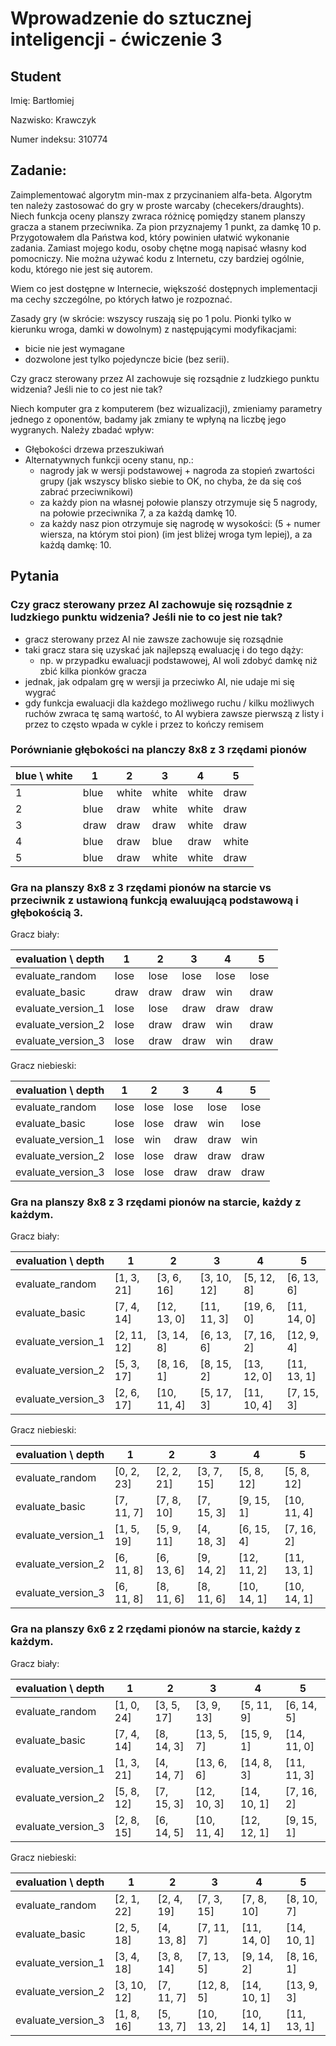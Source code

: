 # Wprowadzenie do sztucznej inteligencji - ćwiczenie 3

## Student

Imię: Bartłomiej

Nazwisko: Krawczyk

Numer indeksu: 310774

## Zadanie:

Zaimplementować algorytm min-max z przycinaniem alfa-beta. Algorytm ten należy zastosować do gry w proste warcaby (checekers/draughts). Niech funkcja oceny planszy zwraca różnicę pomiędzy stanem planszy gracza a stanem przeciwnika. Za pion przyznajemy 1 punkt, za damkę 10 p.
Przygotowałem dla Państwa kod, który powinien ułatwić wykonanie zadania. Zamiast mojego kodu, osoby chętne mogą napisać własny kod pomocniczy. Nie można używać kodu z Internetu, czy bardziej ogólnie, kodu, którego nie jest się autorem.

Wiem co jest dostępne w Internecie, większość dostępnych implementacji ma cechy szczególne, po których łatwo je rozpoznać.

Zasady gry (w skrócie: wszyscy ruszają się po 1 polu. Pionki tylko w kierunku wroga, damki w dowolnym) z następującymi modyfikacjami:
- bicie nie jest wymagane
- dozwolone jest tylko pojedyncze bicie (bez serii).

Czy gracz sterowany przez AI zachowuje się rozsądnie z ludzkiego punktu widzenia? Jeśli nie to co jest nie tak?

Niech komputer gra z komputerem (bez wizualizacji), zmieniamy parametry jednego z oponentów, badamy jak zmiany te wpłyną na liczbę jego wygranych. Należy zbadać wpływ:
- Głębokości drzewa przeszukiwań
- Alternatywnych funkcji oceny stanu, np.:
    - nagrody jak w wersji podstawowej + nagroda za stopień zwartości grupy (jak wszyscy blisko siebie to OK, no chyba, że da się coś zabrać przeciwnikowi)
    - za każdy pion na własnej połowie planszy otrzymuje się 5 nagrody, na połowie przeciwnika 7, a za każdą damkę 10.
    - za każdy nasz pion otrzymuje się nagrodę w wysokości: (5 + numer wiersza, na którym stoi pion) (im jest bliżej wroga tym lepiej), a za każdą damkę: 10.

## Pytania

### Czy gracz sterowany przez AI zachowuje się rozsądnie z ludzkiego punktu widzenia? Jeśli nie to co jest nie tak?

- gracz sterowany przez AI nie zawsze zachowuje się rozsądnie
- taki gracz stara się uzyskać jak najlepszą ewaluację i do tego dąży:
    - np. w przypadku ewaluacji podstawowej, AI woli zdobyć damkę niż zbić kilka pionków gracza
- jednak, jak odpalam grę w wersji ja przeciwko AI, nie udaje mi się wygrać
- gdy funkcja ewaluacji dla każdego możliwego ruchu / kilku możliwych ruchów zwraca tę samą wartość, to AI wybiera zawsze pierwszą z listy i przez to często wpada w cykle i przez to kończy remisem


### Porównianie głębokości na planczy 8x8 z 3 rzędami pionów

blue \ white | 1    | 2     | 3     | 4     | 5
-------------|------|-------|-------|-------|------
1            | blue | white | white | white | draw
2            | blue | draw  | white | white | draw
3            | draw | draw  | draw  | white | draw
4            | blue | draw  | blue  | draw  | white
5            | blue | draw  | white | white | draw

### Gra na planszy 8x8 z 3 rzędami pionów na starcie vs przeciwnik z ustawioną funkcją ewaluującą podstawową i głębokością 3.

Gracz biały:

evaluation \ depth | 1    | 2    | 3    | 4    | 5
-------------------|------|------|------|------|-----
evaluate_random    | lose | lose | lose | lose | lose
evaluate_basic     | draw | draw | draw | win  | draw
evaluate_version_1 | lose | lose | draw | draw | draw
evaluate_version_2 | lose | draw | draw | win  | draw
evaluate_version_3 | lose | draw | draw | win  | draw

Gracz niebieski:

evaluation \ depth | 1    | 2    | 3    | 4    | 5
-------------------|------|------|------|------|-----
evaluate_random    | lose | lose | lose | lose | lose
evaluate_basic     | lose | lose | draw | win  | lose
evaluate_version_1 | lose | win  | draw | draw | win
evaluate_version_2 | lose | lose | draw | draw | draw
evaluate_version_3 | lose | lose | draw | draw | draw

### Gra na planszy 8x8 z 3 rzędami pionów na starcie, każdy z każdym.

Gracz biały:

evaluation \ depth | 1           | 2           | 3           | 4           | 5
-------------------|-------------|-------------|-------------|-------------|------------
evaluate_random    | [1, 3, 21]  | [3, 6, 16]  | [3, 10, 12] | [5, 12, 8]  | [6, 13, 6]
evaluate_basic     | [7, 4, 14]  | [12, 13, 0] | [11, 11, 3] | [19, 6, 0]  | [11, 14, 0]
evaluate_version_1 | [2, 11, 12] | [3, 14, 8]  | [6, 13, 6]  | [7, 16, 2]  | [12, 9, 4]
evaluate_version_2 | [5, 3, 17]  | [8, 16, 1]  | [8, 15, 2]  | [13, 12, 0] | [11, 13, 1]
evaluate_version_3 | [2, 6, 17]  | [10, 11, 4] | [5, 17, 3]  | [11, 10, 4] | [7, 15, 3]

Gracz niebieski:

evaluation \ depth | 1          | 2          | 3          | 4           | 5
-------------------|------------|------------|------------|-------------|------------
evaluate_random    | [0, 2, 23] | [2, 2, 21] | [3, 7, 15] | [5, 8, 12]  | [5, 8, 12]
evaluate_basic     | [7, 11, 7] | [7, 8, 10] | [7, 15, 3] | [9, 15, 1]  | [10, 11, 4]
evaluate_version_1 | [1, 5, 19] | [5, 9, 11] | [4, 18, 3] | [6, 15, 4]  | [7, 16, 2]
evaluate_version_2 | [6, 11, 8] | [6, 13, 6] | [9, 14, 2] | [12, 11, 2] | [11, 13, 1]
evaluate_version_3 | [6, 11, 8] | [8, 11, 6] | [8, 11, 6] | [10, 14, 1] | [10, 14, 1]


### Gra na planszy 6x6 z 2 rzędami pionów na starcie, każdy z każdym.

Gracz biały:

evaluation \ depth | 1          | 2          | 3           | 4           | 5
-------------------|------------|------------|-------------|-------------|------------
evaluate_random    | [1, 0, 24] | [3, 5, 17] | [3, 9, 13]  | [5, 11, 9]  | [6, 14, 5]
evaluate_basic     | [7, 4, 14] | [8, 14, 3] | [13, 5, 7]  | [15, 9, 1]  | [14, 11, 0]
evaluate_version_1 | [1, 3, 21] | [4, 14, 7] | [13, 6, 6]  | [14, 8, 3]  | [11, 11, 3]
evaluate_version_2 | [5, 8, 12] | [7, 15, 3] | [12, 10, 3] | [14, 10, 1] | [7, 16, 2]
evaluate_version_3 | [2, 8, 15] | [6, 14, 5] | [10, 11, 4] | [12, 12, 1] | [9, 15, 1]

Gracz niebieski:

evaluation \ depth | 1           | 2          | 3           | 4           | 5
-------------------|-------------|------------|-------------|-------------|------------
evaluate_random    | [2, 1, 22]  | [2, 4, 19] | [7, 3, 15]  | [7, 8, 10]  | [8, 10, 7]
evaluate_basic     | [2, 5, 18]  | [4, 13, 8] | [7, 11, 7]  | [11, 14, 0] | [14, 10, 1]
evaluate_version_1 | [3, 4, 18]  | [3, 8, 14] | [7, 13, 5]  | [9, 14, 2]  | [8, 16, 1]
evaluate_version_2 | [3, 10, 12] | [7, 11, 7] | [12, 8, 5]  | [14, 10, 1] | [13, 9, 3]
evaluate_version_3 | [1, 8, 16]  | [5, 13, 7] | [10, 13, 2] | [10, 14, 1] | [11, 13, 1]
